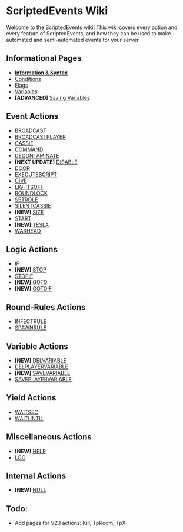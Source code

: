 # ScriptedEvents Wiki
Welcome to the ScriptedEvents wiki! This wiki covers every action and every feature of ScriptedEvents, and how they can be used to make automated and semi-automated events for your server.

## Informational Pages
* **[Information & Syntax](https://github.com/Thundermaker300/ScriptedEvents/wiki/Information-&-Syntax)**
* [Conditions](https://github.com/Thundermaker300/ScriptedEvents/wiki/Conditions)
* [Flags](https://github.com/Thundermaker300/ScriptedEvents/wiki/Flags)
* [Variables](https://github.com/Thundermaker300/ScriptedEvents/wiki/Variables)
* __[ADVANCED]__ [Saving Variables](https://github.com/Thundermaker300/ScriptedEvents/wiki/Saving-Variables)

## Event Actions
* [BROADCAST](https://github.com/Thundermaker300/ScriptedEvents/wiki/BROADCAST)
* [BROADCASTPLAYER](https://github.com/Thundermaker300/ScriptedEvents/wiki/BROADCASTPLAYER)
* [CASSIE](https://github.com/Thundermaker300/ScriptedEvents/wiki/CASSIE)
* [COMMAND](https://github.com/Thundermaker300/ScriptedEvents/wiki/COMMAND)
* [DECONTAMINATE](https://github.com/Thundermaker300/ScriptedEvents/wiki/DECONTAMINATE)
* **[NEXT UPDATE]** [DISABLE](https://github.com/Thundermaker300/ScriptedEvents/wiki/DISABLE)
* [DOOR](https://github.com/Thundermaker300/ScriptedEvents/wiki/DOOR)
* [EXECUTESCRIPT](https://github.com/Thundermaker300/ScriptedEvents/wiki/EXECUTESCRIPT)
* [GIVE](https://github.com/Thundermaker300/ScriptedEvents/wiki/GIVE)
* [LIGHTSOFF](https://github.com/Thundermaker300/ScriptedEvents/wiki/LIGHTSOFF)
* [ROUNDLOCK](https://github.com/Thundermaker300/ScriptedEvents/wiki/ROUNDLOCK)
* [SETROLE](https://github.com/Thundermaker300/ScriptedEvents/wiki/SETROLE)
* [SILENTCASSIE](https://github.com/Thundermaker300/ScriptedEvents/wiki/SILENTCASSIE)
* **[NEW]** [SIZE](https://github.com/Thundermaker300/ScriptedEvents/wiki/SIZE)
* [START](https://github.com/Thundermaker300/ScriptedEvents/wiki/START)
* **[NEW]** [TESLA](https://github.com/Thundermaker300/ScriptedEvents/wiki/TESLA)
* [WARHEAD](https://github.com/Thundermaker300/ScriptedEvents/wiki/WARHEAD)

## Logic Actions
* [IF](https://github.com/Thundermaker300/ScriptedEvents/wiki/IF)
* **[NEW]** [STOP](https://github.com/Thundermaker300/ScriptedEvents/wiki/STOP)
* [STOPIF](https://github.com/Thundermaker300/ScriptedEvents/wiki/STOPIF)
* **[NEW]** [GOTO](https://github.com/Thundermaker300/ScriptedEvents/wiki/GOTO)
* **[NEW]** [GOTOIF](https://github.com/Thundermaker300/ScriptedEvents/wiki/GOTOIF)

## Round-Rules Actions
* [INFECTRULE](https://github.com/Thundermaker300/ScriptedEvents/wiki/INFECTRULE)
* [SPAWNRULE](https://github.com/Thundermaker300/ScriptedEvents/wiki/SPAWNRULE)

## Variable Actions
* **[NEW]** [DELVARIABLE](https://github.com/Thundermaker300/ScriptedEvents/wiki/DELVARIABLE)
* [DELPLAYERVARIABLE](https://github.com/Thundermaker300/ScriptedEvents/wiki/DELPLAYERVARIABLE)
* **[NEW]** [SAVEVARIABLE](https://github.com/Thundermaker300/ScriptedEvents/wiki/SAVEVARIABLE)
* [SAVEPLAYERVARIABLE](https://github.com/Thundermaker300/ScriptedEvents/wiki/SAVEPLAYERVARIABLE)

## Yield Actions
* [WAITSEC](https://github.com/Thundermaker300/ScriptedEvents/wiki/WAITSEC)
* [WAITUNTIL](https://github.com/Thundermaker300/ScriptedEvents/wiki/WAITUNTIL)

## Miscellaneous Actions
* **[NEW]** [HELP](https://github.com/Thundermaker300/ScriptedEvents/wiki/HELP)
* [LOG](https://github.com/Thundermaker300/ScriptedEvents/wiki/LOG)

## Internal Actions
* **[NEW]** [NULL](https://github.com/Thundermaker300/ScriptedEvents/wiki/NULL)

## Todo:
* Add pages for V2.1 actions: Kill, TpRoom, TpX